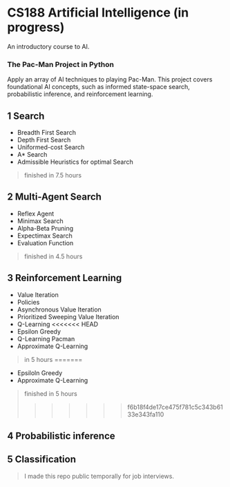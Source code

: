 # CS188 Artificial Intelligence (in progress)
An introductory course to AI.

### The Pac-Man Project in Python
Apply an array of AI techniques to playing Pac-Man.
This project covers foundational AI concepts, such as informed state-space search, probabilistic inference, and reinforcement learning.

## 1  Search
* Breadth First Search
* Depth First Search
* Uniformed-cost Search
* A* Search
* Admissible Heuristics for optimal Search
> finished in 7.5 hours

## 2  Multi-Agent Search
* Reflex Agent
* Minimax Search
* Alpha-Beta Pruning
* Expectimax Search
* Evaluation Function
> finished in 4.5 hours

## 3  Reinforcement Learning
* Value Iteration
* Policies
* Asynchronous Value Iteration
* Prioritized Sweeping Value Iteration
* Q-Learning
<<<<<<< HEAD
* Epsilon Greedy
* Q-Learning Pacman
* Approximate Q-Learning
> in 5 hours
=======
* Epsiloln Greedy
* Approximate Q-Learning
> finished in 5 hours
>>>>>>> f6b18f4de17ce475f781c5c343b6133e343fa110

## 4  Probabilistic inference

## 5  Classification


> I made this repo public temporally for job interviews.
